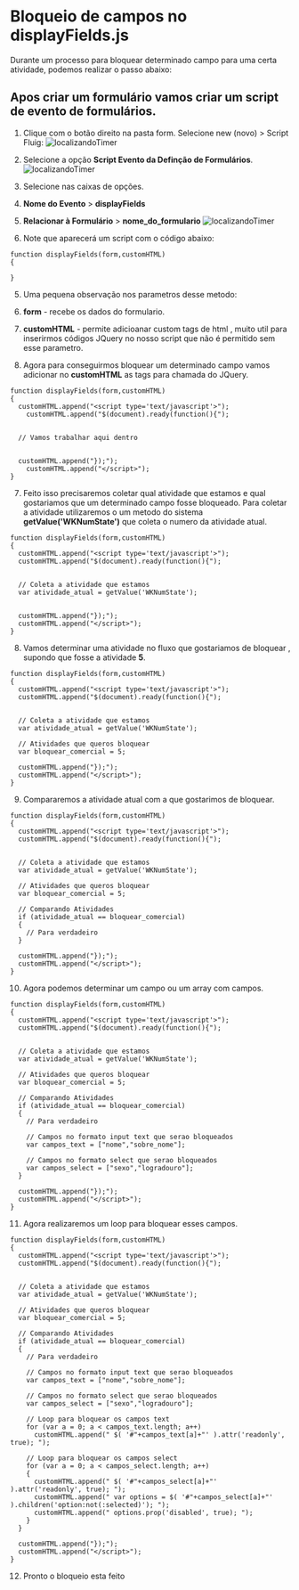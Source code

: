 # Bloqueio de campos no displayFields.js

Durante um processo para bloquear determinado campo para uma certa atividade, podemos realizar o passo abaixo:

## Apos criar um formulário vamos criar um script de evento de formulários.

1. Clique com o botão direito na pasta form. Selecione new (novo) > Script Fluig:
  ![localizandoTimer](https://github.com/robertoShimokawa/Fluig/blob/master/Validacoes/Boqueio%de%campos/images/01.JPG)

2. Selecione a opção **Script Evento da Definção de Formulários**.
  ![localizandoTimer](https://github.com/robertoShimokawa/Fluig/blob/master/Validacoes/Boqueio%de%campos/images/02.JPG)

3. Selecione nas caixas de opções.
  1. **Nome do Evento** > **displayFields**
  2. **Relacionar à Formulário** > **nome_do_formulario**
  ![localizandoTimer](https://github.com/robertoShimokawa/Fluig/blob/master/Validacoes/Boqueio%de%campos/images/03.JPG)

4. Note que aparecerá um script com o código abaixo:
  ```
  function displayFields(form,customHTML)
  {

  }
  ```
5. Uma pequena observação nos parametros desse metodo:
  1. **form** - recebe os dados do formulario.
  2. **customHTML** - permite adicioanar custom tags de html , muito util para inserirmos códigos JQuery no nosso script que não é permitido sem esse parametro.

6. Agora para conseguirmos bloquear um determinado campo vamos adicionar no **customHTML** as tags para chamada do JQuery.
  ```
  function displayFields(form,customHTML)
  {
    customHTML.append("<script type='text/javascript'>");
	  customHTML.append("$(document).ready(function(){");


    // Vamos trabalhar aqui dentro


    customHTML.append("});");
	  customHTML.append("</script>");
  }
  ```

7. Feito isso precisaremos coletar qual atividade que estamos e qual gostariamos que um determinado campo fosse bloqueado. Para coletar a atividade utilizaremos o um metodo do sistema **getValue('WKNumState')** que coleta o numero da atividade atual.
  ```
  function displayFields(form,customHTML)
  {
    customHTML.append("<script type='text/javascript'>");
    customHTML.append("$(document).ready(function(){");


    // Coleta a atividade que estamos
    var atividade_atual = getValue('WKNumState');


    customHTML.append("});");
    customHTML.append("</script>");
  }
  ```

8. Vamos determinar uma atividade no fluxo que gostariamos de bloquear , supondo que fosse a atividade **5**.
  ```
  function displayFields(form,customHTML)
  {
    customHTML.append("<script type='text/javascript'>");
    customHTML.append("$(document).ready(function(){");


    // Coleta a atividade que estamos
    var atividade_atual = getValue('WKNumState');

    // Atividades que queros bloquear
    var bloquear_comercial = 5;

    customHTML.append("});");
    customHTML.append("</script>");
  }
  ```

9. Compararemos a atividade atual com a que gostarimos de bloquear.
  ```
  function displayFields(form,customHTML)
  {
    customHTML.append("<script type='text/javascript'>");
    customHTML.append("$(document).ready(function(){");


    // Coleta a atividade que estamos
    var atividade_atual = getValue('WKNumState');

    // Atividades que queros bloquear
    var bloquear_comercial = 5;

    // Comparando Atividades
    if (atividade_atual == bloquear_comercial)
    {
      // Para verdadeiro
    }

    customHTML.append("});");
    customHTML.append("</script>");
  }
  ```

10. Agora podemos determinar um campo ou um array com campos.
  ```
  function displayFields(form,customHTML)
  {
    customHTML.append("<script type='text/javascript'>");
    customHTML.append("$(document).ready(function(){");


    // Coleta a atividade que estamos
    var atividade_atual = getValue('WKNumState');

    // Atividades que queros bloquear
    var bloquear_comercial = 5;

    // Comparando Atividades
    if (atividade_atual == bloquear_comercial)
    {
      // Para verdadeiro

      // Campos no formato input text que serao bloqueados
      var campos_text = ["nome","sobre_nome"];

      // Campos no formato select que serao bloqueados
      var campos_select = ["sexo","logradouro"];
    }

    customHTML.append("});");
    customHTML.append("</script>");
  }
  ```

11. Agora realizaremos um loop para bloquear esses campos.
  ```
  function displayFields(form,customHTML)
  {
    customHTML.append("<script type='text/javascript'>");
    customHTML.append("$(document).ready(function(){");


    // Coleta a atividade que estamos
    var atividade_atual = getValue('WKNumState');

    // Atividades que queros bloquear
    var bloquear_comercial = 5;

    // Comparando Atividades
    if (atividade_atual == bloquear_comercial)
    {
      // Para verdadeiro

      // Campos no formato input text que serao bloqueados
      var campos_text = ["nome","sobre_nome"];

      // Campos no formato select que serao bloqueados
      var campos_select = ["sexo","logradouro"];

      // Loop para bloquear os campos text
      for (var a = 0; a < campos_text.length; a++)
        customHTML.append(" $( '#"+campos_text[a]+"' ).attr('readonly', true); ");

      // Loop para bloquear os campos select
      for (var a = 0; a < campos_select.length; a++)
      {
        customHTML.append(" $( '#"+campos_select[a]+"' ).attr('readonly', true); ");
        customHTML.append(" var options = $( '#"+campos_select[a]+"' ).children('option:not(:selected)'); ");
        customHTML.append(" options.prop('disabled', true); ");
      }
    }

    customHTML.append("});");
    customHTML.append("</script>");
  }
  ```

12. Pronto o bloqueio esta feito
